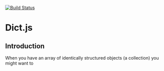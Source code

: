 [![Build Status](https://travis-ci.org/roine/Dict.js.svg?branch=master)](https://travis-ci.org/roine/Dict.js)

# Dict.js

## Introduction
When you have an array of identically structured objects (a collection) you might want to 